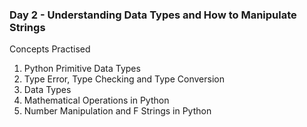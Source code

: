 <h3>Day 2 - Understanding Data Types and How to Manipulate Strings</h3>

Concepts Practised

<ol>
    <li>Python Primitive Data Types</li>
    <li>Type Error, Type Checking and Type Conversion</li>
    <li>Data Types</li>
    <li>Mathematical Operations in Python</li>
    <li>Number Manipulation and F Strings in Python</li>
</ol>




